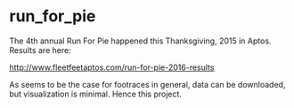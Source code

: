 # run_for_pie
The 4th annual Run For Pie happened this Thanksgiving, 2015 in Aptos.
Results are here:

http://www.fleetfeetaptos.com/run-for-pie-2016-results

As seems to be the case for footraces in general, data can be downloaded, but
visualization is minimal. Hence this project.

